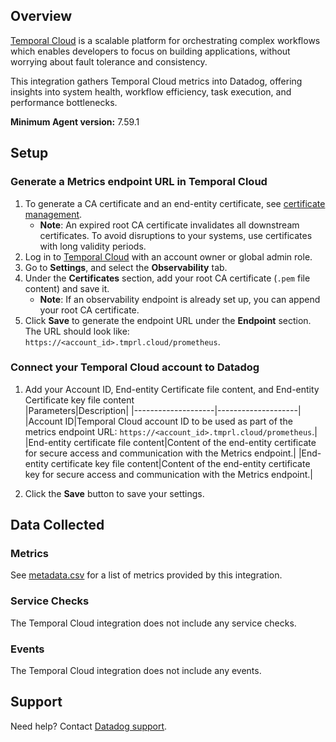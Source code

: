 ## Overview

[Temporal Cloud][1] is a scalable platform for orchestrating complex workflows which enables developers to focus on building applications, without worrying about fault tolerance and consistency.

This integration gathers Temporal Cloud metrics into Datadog, offering insights into system health, workflow efficiency, task execution, and performance bottlenecks.

**Minimum Agent version:** 7.59.1

## Setup

### Generate a Metrics endpoint URL in Temporal Cloud

1. To generate a CA certificate and an end-entity certificate, see [certificate management][2].
    - **Note**: An expired root CA certificate invalidates all downstream certificates. To avoid disruptions to your systems, use certificates with long validity periods.
2. Log in to [Temporal Cloud][3] with an account owner or global admin role.
3. Go to **Settings**, and select the **Observability** tab.
4. Under the **Certificates** section, add your root CA certificate (`.pem` file content) and save it.
    - **Note**: If an observability endpoint is already set up, you can append your root CA certificate.
5. Click **Save** to generate the endpoint URL under the **Endpoint** section. The URL should look like: `https://<account_id>.tmprl.cloud/prometheus`.


### Connect your Temporal Cloud account to Datadog

1. Add your Account ID, End-entity Certificate file content, and End-entity Certificate key file content    
    |Parameters|Description|
    |--------------------|--------------------|
    |Account ID|Temporal Cloud account ID to be used as part of the metrics endpoint URL: `https://<account_id>.tmprl.cloud/prometheus`.|
    |End-entity certificate file content|Content of the end-entity certificate for secure access and communication with the Metrics endpoint.|
    |End-entity certificate key file content|Content of the end-entity certificate key for secure access and communication with the Metrics endpoint.|

2. Click the **Save** button to save your settings.


## Data Collected

### Metrics

See [metadata.csv][4] for a list of metrics provided by this integration.


### Service Checks

The Temporal Cloud integration does not include any service checks.

### Events

The Temporal Cloud integration does not include any events.

## Support

Need help? Contact [Datadog support][5].

[1]: https://temporal.io/cloud/
[2]: https://docs.temporal.io/cloud/certificates#use-certstrap/
[3]: https://cloud.temporal.io/
[4]: https://github.com/DataDog/integrations-core/blob/master/temporal_cloud/metadata.csv
[5]: https://docs.datadoghq.com/help/
